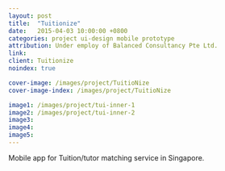 ```yaml
---
layout: post
title:  "Tuitionize"
date:   2015-04-03 10:00:00 +0800
categories: project ui-design mobile prototype 
attribution: Under employ of Balanced Consultancy Pte Ltd.
link: 
client: Tuitionize
noindex: true

cover-image: /images/project/TuitioNize
cover-image-index: /images/project/TuitioNize

image1: /images/project/tui-inner-1
image2: /images/project/tui-inner-2
image3:
image4:
image5:
---
```


Mobile app for Tuition/tutor matching service in Singapore.

<!-- Designed user interface for app. Worked closely with client and marketing agency in formulating the design. -->
